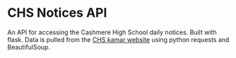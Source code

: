 # CHS Notices API
An API for accessing the Cashmere High School daily notices.  Built with flask.  Data is pulled from the [CHS kamar website](https://web.kamar.cashmere.school.nz/index.php/notices) using python requests and BeautifulSoup.

